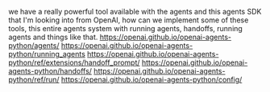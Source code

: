 we have a really powerful tool available with the agents and this agents SDK that I'm looking into from OpenAI, how can we implement some of these tools, this 
  entire agents system with running agents, handoffs, running agents and things like that. https://openai.github.io/openai-agents-python/agents/
  https://openai.github.io/openai-agents-python/running_agents
  https://openai.github.io/openai-agents-python/ref/extensions/handoff_prompt/
  https://openai.github.io/openai-agents-python/handoffs/
  https://openai.github.io/openai-agents-python/ref/run/
  https://openai.github.io/openai-agents-python/config/